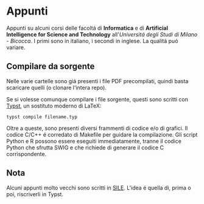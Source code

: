 # Appunti

Appunti su alcuni corsi delle facoltá di __Informatica__ e di __Artificial Intelligence for Science and Technology__ all'_Universitá degli Studi di Milano - Bicocca_. I primi sono in italiano, i secondi in inglese. La qualitá puó variare.

## Compilare da sorgente

Nelle varie cartelle sono giá presenti i file PDF precompilati, quindi basta scaricare quelli (o clonare l'intera repo).

Se si volesse comunque compilare i file sorgente, questi sono scritti con [Typst](https://typst.app), un sostituto moderno di LaTeX:

```
typst compile filename.typ
```

Oltre a queste, sono presenti diversi frammenti di codice e/o di grafici. Il codice C/C++ é corredato di Makefile per guidare la compilazione. Gli script Python e R possono essere eseguiti immediatamente, tranne il codice Python che sfrutta SWIG e che richiede di generare il codice C corrispondente.

## Nota

Alcuni appunti molto vecchi sono scritti in [SILE](https://sile-typesetter.org). L'idea é quella di, prima o poi, riscriverli in Typst.
